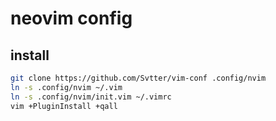 # neovim config

## install

```bash
git clone https://github.com/Svtter/vim-conf .config/nvim
ln -s .config/nvim ~/.vim
ln -s .config/nvim/init.vim ~/.vimrc
vim +PluginInstall +qall
```

